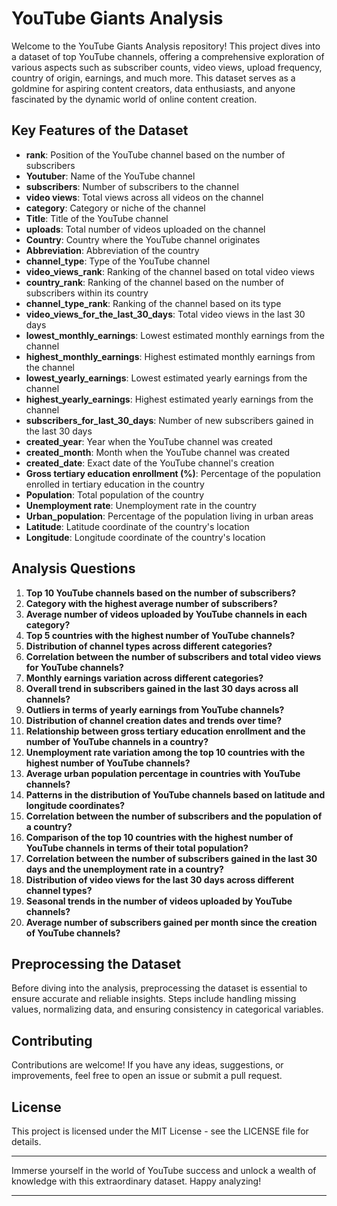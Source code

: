 # YouTube Giants Analysis

Welcome to the YouTube Giants Analysis repository! This project dives into a dataset of top YouTube channels, offering a comprehensive exploration of various aspects such as subscriber counts, video views, upload frequency, country of origin, earnings, and much more. This dataset serves as a goldmine for aspiring content creators, data enthusiasts, and anyone fascinated by the dynamic world of online content creation.

## Key Features of the Dataset

- **rank**: Position of the YouTube channel based on the number of subscribers
- **Youtuber**: Name of the YouTube channel
- **subscribers**: Number of subscribers to the channel
- **video views**: Total views across all videos on the channel
- **category**: Category or niche of the channel
- **Title**: Title of the YouTube channel
- **uploads**: Total number of videos uploaded on the channel
- **Country**: Country where the YouTube channel originates
- **Abbreviation**: Abbreviation of the country
- **channel_type**: Type of the YouTube channel
- **video_views_rank**: Ranking of the channel based on total video views
- **country_rank**: Ranking of the channel based on the number of subscribers within its country
- **channel_type_rank**: Ranking of the channel based on its type
- **video_views_for_the_last_30_days**: Total video views in the last 30 days
- **lowest_monthly_earnings**: Lowest estimated monthly earnings from the channel
- **highest_monthly_earnings**: Highest estimated monthly earnings from the channel
- **lowest_yearly_earnings**: Lowest estimated yearly earnings from the channel
- **highest_yearly_earnings**: Highest estimated yearly earnings from the channel
- **subscribers_for_last_30_days**: Number of new subscribers gained in the last 30 days
- **created_year**: Year when the YouTube channel was created
- **created_month**: Month when the YouTube channel was created
- **created_date**: Exact date of the YouTube channel's creation
- **Gross tertiary education enrollment (%)**: Percentage of the population enrolled in tertiary education in the country
- **Population**: Total population of the country
- **Unemployment rate**: Unemployment rate in the country
- **Urban_population**: Percentage of the population living in urban areas
- **Latitude**: Latitude coordinate of the country's location
- **Longitude**: Longitude coordinate of the country's location

## Analysis Questions

1. **Top 10 YouTube channels based on the number of subscribers?**
2. **Category with the highest average number of subscribers?**
3. **Average number of videos uploaded by YouTube channels in each category?**
4. **Top 5 countries with the highest number of YouTube channels?**
5. **Distribution of channel types across different categories?**
6. **Correlation between the number of subscribers and total video views for YouTube channels?**
7. **Monthly earnings variation across different categories?**
8. **Overall trend in subscribers gained in the last 30 days across all channels?**
9. **Outliers in terms of yearly earnings from YouTube channels?**
10. **Distribution of channel creation dates and trends over time?**
11. **Relationship between gross tertiary education enrollment and the number of YouTube channels in a country?**
12. **Unemployment rate variation among the top 10 countries with the highest number of YouTube channels?**
13. **Average urban population percentage in countries with YouTube channels?**
14. **Patterns in the distribution of YouTube channels based on latitude and longitude coordinates?**
15. **Correlation between the number of subscribers and the population of a country?**
16. **Comparison of the top 10 countries with the highest number of YouTube channels in terms of their total population?**
17. **Correlation between the number of subscribers gained in the last 30 days and the unemployment rate in a country?**
18. **Distribution of video views for the last 30 days across different channel types?**
19. **Seasonal trends in the number of videos uploaded by YouTube channels?**
20. **Average number of subscribers gained per month since the creation of YouTube channels?**

## Preprocessing the Dataset

Before diving into the analysis, preprocessing the dataset is essential to ensure accurate and reliable insights. Steps include handling missing values, normalizing data, and ensuring consistency in categorical variables.

## Contributing

Contributions are welcome! If you have any ideas, suggestions, or improvements, feel free to open an issue or submit a pull request.

## License

This project is licensed under the MIT License - see the LICENSE file for details.

---

Immerse yourself in the world of YouTube success and unlock a wealth of knowledge with this extraordinary dataset. Happy analyzing!

---
